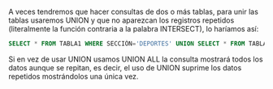 
A veces tendremos que hacer consultas de dos o más tablas, para unir las tablas usaremos UNION y que no aparezcan los registros repetidos (literalmente la función contraria a la palabra INTERSECT), lo haríamos así:

```sql
SELECT * FROM TABLA1 WHERE SECCIÓN='DEPORTES' UNION SELECT * FROM TABLA1 WHERE SECCION='CERÁMICA';
```

Si en vez de usar UNION usamos UNION ALL la consulta mostrará todos los datos aunque se repitan, es decir, el uso de UNION suprime los datos repetidos mostrándolos una única vez.